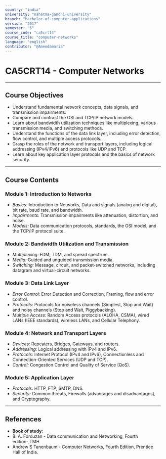 ```yaml
---
country: "india"
university: "mahatma-gandhi-university"
branch: "bachelor-of-computer-applications"
version: "2017"
semester: "5"
course_code: "ca5crt14"
course_title: "computer-networks"
language: "english"
contributor: "@Amendamaria"
---
```

# CA5CRT14 - Computer Networks

---
## Course Objectives

* Understand fundamental network concepts, data signals, and transmission impairments.
* Compare and contrast the OSI and TCP/IP network models.
* Learn about bandwidth utilization techniques like multiplexing, various transmission media, and switching methods.
* Understand the functions of the data link layer, including error detection, flow control, and multiple access protocols.
* Grasp the roles of the network and transport layers, including logical addressing (IPv4/IPv6) and protocols like UDP and TCP.
* Learn about key application layer protocols and the basics of network security.

---
## Course Contents


### Module 1: Introduction to Networks
* *Basics:* Introduction to Networks, Data and signals (analog and digital), bit rate, baud rate, and bandwidth.
* *Impairments:* Transmission impairments like attenuation, distortion, and noise.
* *Models:* Data communication protocols, standards, the OSI model, and the TCP/IP protocol suite.

### Module 2: Bandwidth Utilization and Transmission
* *Multiplexing:* FDM, TDM, and spread spectrum.
* *Media:* Guided and unguided transmission media.
* *Switching:* Message, circuit, and packet-switched networks, including datagram and virtual-circuit networks.

### Module 3: Data Link Layer
* *Error Control:* Error Detection and Correction, Framing, flow and error control.
* *Protocols:* Protocols for noiseless channels (Simplest, Stop and Wait) and noisy channels (Stop and Wait, Piggybacking).
* *Multiple Access:* Random Access protocols (ALOHA, CSMA), wired LANs (IEEE standards), wireless LANs, and Cellular Telephony.

### Module 4: Network and Transport Layers
* *Devices:* Repeaters, Bridges, Gateways, and routers.
* *Addressing:* Logical addressing with IPv4 and IPv6.
* *Protocols:* Internet Protocol (IPv4 and IPv6), Connectionless and Connection-Oriented Services (UDP and TCP).
* *Control:* Congestion Control and Quality of Service (QoS).

### Module 5: Application Layer
* *Protocols:* HTTP, FTP, SMTP, DNS.
* *Security:* Common threats, Firewalls (advantages and disadvantages), and Cryptography.

---
## References
* **Book of study:**
* B. A. Forouzan - Data communication and Networking, Fourth edition-,TMH
* Andrew S Tanenbaum - Computer Networks, Fourth Edition, Prentice Hall of India.